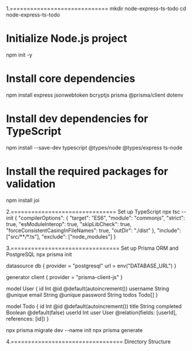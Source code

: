 1.=============================
mkdir node-express-ts-todo
cd node-express-ts-todo

# Initialize Node.js project
npm init -y

# Install core dependencies
npm install express jsonwebtoken bcryptjs prisma @prisma/client dotenv

# Install dev dependencies for TypeScript
npm install --save-dev typescript @types/node @types/express ts-node

# Install the required packages for validation
npm install joi

2.===============================
Set up TypeScript
npx tsc --init
{
  "compilerOptions": {
    "target": "ES6",
    "module": "commonjs",
    "strict": true,
    "esModuleInterop": true,
    "skipLibCheck": true,
    "forceConsistentCasingInFileNames": true,
    "outDir": "./dist"
  },
  "include": ["src/**/*.ts"],
  "exclude": ["node_modules"]
}

3.================================
Set up Prisma ORM and PostgreSQL
npx prisma init

datasource db {
  provider = "postgresql"
  url      = env("DATABASE_URL")
}

generator client {
  provider = "prisma-client-js"
}

model User {
  id        Int      @id @default(autoincrement())
  username  String   @unique
  email     String   @unique
  password  String
  todos     Todo[]
}

model Todo {
  id          Int      @id @default(autoincrement())
  title       String
  completed   Boolean  @default(false)
  userId      Int
  user        User     @relation(fields: [userId], references: [id])
}

npx prisma migrate dev --name init
npx prisma generate



4.=================================
Directory Structure
<!-- src/
  controllers/
    authController.ts
    todoController.ts
  middleware/
    authMiddleware.ts
  models/
    user.ts
    todo.ts
  routes/
    authRoutes.ts
    todoRoutes.ts
  services/
    authService.ts
  utils/
    validate.ts
  app.ts
  server.ts -->


<!-- POST /api/auth/register to register a new user.

POST /api/auth/login to log in and get a JWT token.

GET /api/todos (with the JWT token in the Authorization header) to fetch todos.

POST /api/todos (with the JWT token in the Authorization header) to create a new todo. -->